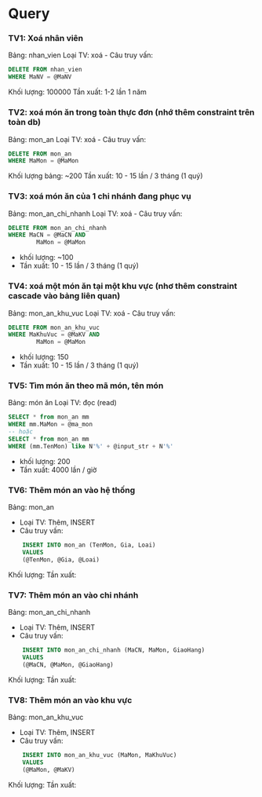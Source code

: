 # Query


### TV1: Xoá nhân viên 
Bảng: nhan_vien
Loại TV: xoá 
    - Câu truy vấn: 
``` sql
DELETE FROM nhan_vien 
WHERE MaNV = @MaNV
```
Khối lượng: 100000
Tần xuất: 1-2 lần 1 năm 

### TV2: xoá món ăn trong toàn thực đơn (nhớ thêm constraint trên toàn db)
Bảng: mon_an
Loại TV: xoá 
    - Câu truy vấn: 
```sql
DELETE FROM mon_an 
WHERE MaMon = @MaMon
```

Khối lượng bảng: ~200
Tần xuất: 10 - 15 lần / 3 tháng (1 quý)

### TV3: xoá món ăn của 1 chi nhánh đang phục vụ 
Bảng: mon_an_chi_nhanh
Loại TV: xoá 
    - Câu truy vấn: 
```sql
DELETE FROM mon_an_chi_nhanh 
WHERE MaCN = @MaCN AND
        MaMon = @MaMon
```

- khối lượng: ~100 
- Tần xuất: 10 - 15 lần / 3 tháng (1 quý)

### TV4: xoá một món ăn tại một khu vực (nhơ thêm constraint cascade vào bảng liên quan)
Bảng: mon_an_khu_vuc
Loại TV: xoá 
    - Câu truy vấn: 
``` sql
DELETE FROM mon_an_khu_vuc 
WHERE MaKhuVuc = @MaKV AND
        MaMon = @MaMon
```
- khối lượng: 150
- Tần xuất: 10 - 15 lần / 3 tháng (1 quý)

### TV5: Tìm món ăn theo mã món, tên món 
Bảng: món ăn
Loại TV: đọc (read) 
```sql
SELECT * from mon_an mm
WHERE mm.MaMon = @ma_mon
-- hoặc
SELECT * from mon_an mm 
WHERE (mm.TenMon) like N'%' + @input_str + N'%'
```
- khối lượng: 200
- Tần xuất: 4000 lần / giờ

### TV6: Thêm món an vào hệ thống 
Bảng: mon_an
- Loại TV: Thêm, INSERT
- Câu truy vấn: 
```sql
    INSERT INTO mon_an (TenMon, Gia, Loai)
    VALUES
    (@TenMon, @Gia, @Loai)
```
Khối lượng: 
Tần xuất: 

### TV7: Thêm món an vào chi nhánh 
Bảng: mon_an_chi_nhanh
- Loại TV: Thêm, INSERT
- Câu truy vấn: 
```sql
    INSERT INTO mon_an_chi_nhanh (MaCN, MaMon, GiaoHang)
    VALUES
    (@MaCN, @MaMon, @GiaoHang)
```
Khối lượng: 
Tần xuất: 

### TV8: Thêm món an vào khu vực 
Bảng: mon_an_khu_vuc
- Loại TV: Thêm, INSERT
- Câu truy vấn: 
```sql
    INSERT INTO mon_an_khu_vuc (MaMon, MaKhuVuc)
    VALUES
    (@MaMon, @MaKV)
```

Khối lượng: 
Tần xuất: 

